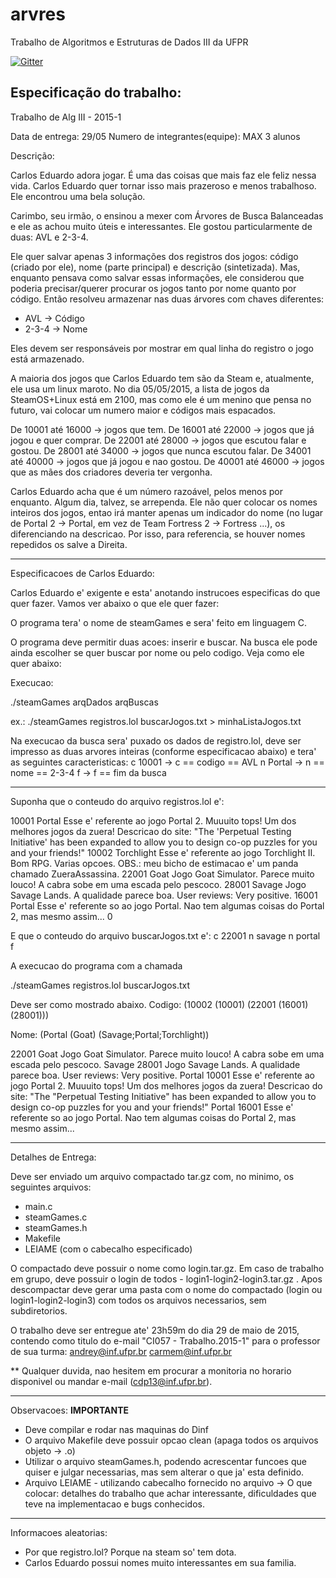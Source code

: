 # arvres
Trabalho de Algoritmos e Estruturas de Dados III da UFPR

[![Gitter](https://badges.gitter.im/Join%20Chat.svg)](https://gitter.im/VytorCalixto/arvres?utm_source=badge&utm_medium=badge&utm_campaign=pr-badge)

## Especificação do trabalho:

Trabalho de Alg III - 2015-1

Data de entrega: 29/05
Numero de integrantes(equipe): MAX 3 alunos


Descrição:

Carlos Eduardo adora jogar. É uma das coisas que mais faz ele feliz nessa vida. Carlos Eduardo quer tornar isso mais prazeroso e menos trabalhoso. Ele encontrou uma bela solução.

Carimbo, seu irmão, o ensinou a mexer com Árvores de Busca Balanceadas e ele as achou muito úteis e interessantes. Ele gostou particularmente de duas: AVL e 2-3-4. 

Ele quer salvar apenas 3 informações dos registros dos jogos: código (criado por ele), nome (parte principal) e descrição (sintetizada). Mas, enquanto pensava como salvar essas informações, ele considerou que poderia precisar/querer procurar os jogos tanto por nome quanto por código. Então resolveu armazenar nas duas árvores com chaves diferentes:

- AVL -> Código
- 2-3-4 -> Nome

Eles devem ser responsáveis por mostrar em qual linha do registro o jogo está armazenado. 

A maioria dos jogos que Carlos Eduardo tem são da Steam e, atualmente, ele usa um linux maroto. No dia 05/05/2015, a lista de jogos da SteamOS+Linux está em 2100, mas como ele é um menino que pensa no futuro, vai colocar um numero maior e códigos mais espacados. 

De 10001 até 16000 -> jogos que tem.
De 16001 até 22000 -> jogos que já jogou e quer comprar.
De 22001 até 28000 -> jogos que escutou falar e gostou.
De 28001 até 34000 -> jogos que nunca escutou falar.
De 34001 até 40000 -> jogos que já jogou e nao gostou.
De 40001 até 46000 -> jogos que as mães dos criadores deveria ter vergonha.

Carlos Eduardo acha que é um número razoável, pelos menos por enquanto. Algum dia, talvez, se arrependa.
Ele não quer colocar os nomes inteiros dos jogos, entao irá manter apenas um indicador do nome (no lugar de Portal 2 -> Portal, em vez de Team Fortress 2 -> Fortress ...), os diferenciando na descricao. Por isso, para referencia, se houver nomes repedidos os salve a Direita.


*********************************************************************
Especificacoes de Carlos Eduardo:

Carlos Eduardo e' exigente e esta' anotando instrucoes especificas do que quer fazer. Vamos ver abaixo o que ele quer fazer:

O programa tera' o nome de steamGames e sera' feito em linguagem C. 

O programa deve permitir duas acoes: inserir e buscar. Na busca ele pode ainda escolher se quer buscar por nome ou pelo codigo. Veja como ele quer abaixo: 

Execucao:
	
  ./steamGames arqDados arqBuscas

  ex.: 
    ./steamGames registros.lol buscarJogos.txt > minhaListaJogos.txt

Na execucao da busca sera' puxado os dados de registro.lol, deve ser impresso as duas arvores inteiras (conforme especificacao abaixo) e tera' as seguintes caracteristicas:
c 10001    -> c == codigo == AVL
n Portal   -> n == nome == 2-3-4
f -> f == fim da busca

--------------------------------------------------------------------------------------------------

Suponha que o conteudo do arquivo registros.lol e':

10001 Portal Esse e' referente ao jogo Portal 2. Muuuito tops! Um dos melhores jogos da zuera! Descricao do site: "The 'Perpetual Testing Initiative' has been expanded to allow you to design co-op puzzles for you and your friends!"
10002 Torchlight Esse e' referente ao jogo Torchlight II. Bom RPG. Varias opcoes. OBS.: meu bicho de estimacao e' um panda chamado ZueraAssassina.
22001 Goat Jogo Goat Simulator. Parece muito louco! A cabra sobe em uma escada pelo pescoco. 
28001 Savage Jogo Savage Lands. A qualidade parece boa. User reviews: Very positive. 
16001 Portal Esse e' referente so ao jogo Portal. Nao tem algumas coisas do Portal 2, mas mesmo assim...
0

E que o conteudo do arquivo buscarJogos.txt e':
c 22001
n savage
n portal
f

A execucao do programa com a chamada 

./steamGames registros.lol buscarJogos.txt

Deve ser como mostrado abaixo.
Codigo:
(10002 (10001) (22001 (16001) (28001)))

Nome:
(Portal (Goat) (Savage;Portal;Torchlight))

22001 Goat Jogo Goat Simulator. Parece muito louco! A cabra sobe em uma escada pelo pescoco. 
Savage 28001 Jogo Savage Lands. A qualidade parece boa. User reviews: Very positive.
Portal 10001 Esse e' referente ao jogo Portal 2. Muuuito tops! Um dos melhores jogos da zuera! Descricao do site: "The "Perpetual Testing Initiative" has been expanded to allow you to design co-op puzzles for you and your friends!"
Portal 16001 Esse e' referente so ao jogo Portal. Nao tem algumas coisas do Portal 2, mas mesmo assim...


--------------------------------------------------------------------------------------------------


Detalhes de Entrega:

Deve ser enviado um arquivo compactado tar.gz com, no minimo, os seguintes arquivos:
- main.c
- steamGames.c
- steamGames.h
- Makefile
- LEIAME  (com o cabecalho especificado)

O compactado deve possuir o nome como login.tar.gz. Em caso de trabalho em grupo, deve possuir o login de todos - login1-login2-login3.tar.gz .
Apos descompactar deve gerar uma pasta com o nome do compactado (login ou login1-login2-login3) com todos os arquivos necessarios, sem subdiretorios.

O trabalho deve ser entregue ate' 23h59m do dia 29 de maio de 2015, contendo como titulo do e-mail "CI057 - Trabalho.2015-1" para o  professor de sua turma: 
andrey@inf.ufpr.br
carmem@inf.ufpr.br


** Qualquer duvida, nao hesitem em procurar a monitoria no horario disponivel ou mandar e-mail (cdp13@inf.ufpr.br).


************************************************

Observacoes:                                        **IMPORTANTE**
- Deve compilar e rodar nas maquinas do Dinf
- O arquivo Makefile deve possuir opcao clean (apaga todos os arquivos objeto -> .o)
- Utilizar o arquivo steamGames.h, podendo acrescentar funcoes que quiser e julgar necessarias, mas sem alterar o que ja' esta definido.
- Arquivo LEIAME - utilizando cabecalho fornecido no arquivo
	-> O que colocar: detalhes do trabalho que achar interessante, dificuldades que teve na implementacao e bugs conhecidos. 



------------------------------

Informacoes aleatorias:
- Por que registro.lol? Porque na steam so' tem dota.
- Carlos Eduardo possui nomes muito interessantes em sua familia. 
